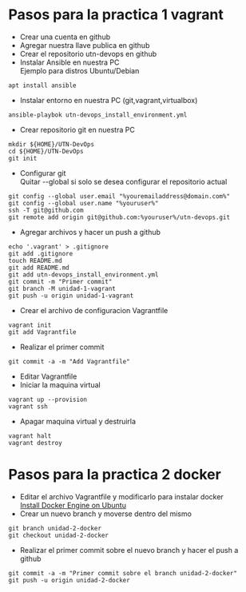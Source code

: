 # Pasos para la practica 1 vagrant
* Crear una cuenta en github  
* Agregar nuestra llave publica en github  
* Crear el repositorio utn-devops en github  
* Instalar Ansible en nuestra PC  
Ejemplo para distros Ubuntu/Debian  
```
apt install ansible
```
* Instalar entorno en nuestra PC (git,vagrant,virtualbox)  
```
ansible-playbok utn-devops_install_environment.yml
```
* Crear repositorio git en nuestra PC  
```
mkdir ${HOME}/UTN-DevOps
cd ${HOME}/UTN-DevOps
git init
```
* Configurar git  
Quitar --global si solo se desea configurar el repositorio actual  
```
git config --global user.email "%youremailaddress@domain.com%"
git config --global user.name "%youruser%"
ssh -T git@github.com
git remote add origin git@github.com:%youruser%/utn-devops.git
```

* Agregar archivos y hacer un push a github  
```
echo '.vagrant' > .gitignore
git add .gitignore
touch README.md
git add README.md
git add utn-devops_install_environment.yml
git commit -m "Primer commit"
git branch -M unidad-1-vagrant
git push -u origin unidad-1-vagrant
```
* Crear el archivo de configuracion Vagrantfile  
```
vagrant init
git add Vagrantfile
```
* Realizar el primer commit  
```
git commit -a -m "Add Vagrantfile"
```
* Editar Vagrantfile  
* Iniciar la maquina virtual  
```
vagrant up --provision
vagrant ssh
```
* Apagar maquina virtual y destruirla  
```
vagrant halt
vagrant destroy
```
  
# Pasos para la practica 2 docker
* Editar el archivo Vagrantfile y modificarlo para instalar docker  
[Install Docker Engine on Ubuntu](https://docs.docker.com/engine/install/ubuntu/)  
* Crear un nuevo branch y moverse dentro del mismo
```
git branch unidad-2-docker
git checkout unidad-2-docker
```
* Realizar el primer commit sobre el nuevo branch y hacer el push a github
```
git commit -a -m "Primer commit sobre el branch unidad-2-docker"
git push -u origin unidad-2-docker
```
